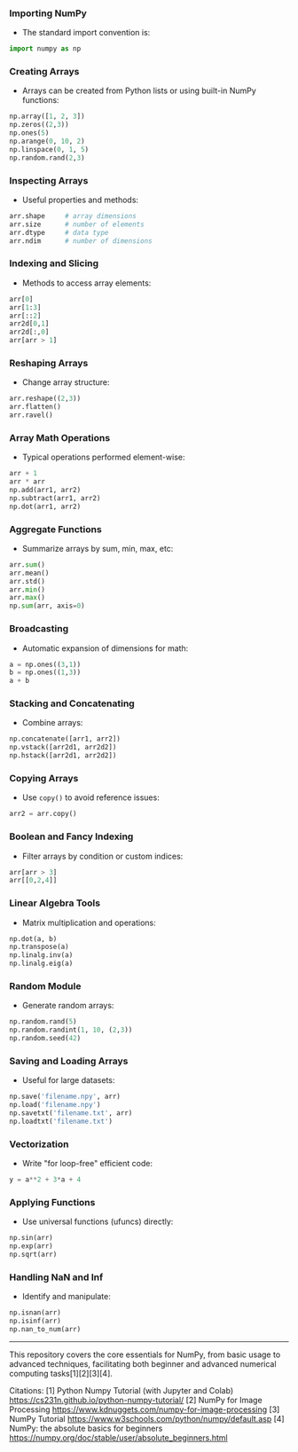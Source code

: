 ### Importing NumPy

- The standard import convention is:
```python
import numpy as np
```


### Creating Arrays

- Arrays can be created from Python lists or using built-in NumPy functions:
```python
np.array([1, 2, 3])
np.zeros((2,3))
np.ones(5)
np.arange(0, 10, 2)
np.linspace(0, 1, 5)
np.random.rand(2,3)
```


### Inspecting Arrays

- Useful properties and methods:
```python
arr.shape     # array dimensions
arr.size      # number of elements
arr.dtype     # data type
arr.ndim      # number of dimensions
```


### Indexing and Slicing

- Methods to access array elements:
```python
arr[0]
arr[1:3]
arr[::2]
arr2d[0,1]
arr2d[:,0]
arr[arr > 1]
```


### Reshaping Arrays

- Change array structure:
```python
arr.reshape((2,3))
arr.flatten()
arr.ravel()
```


### Array Math Operations

- Typical operations performed element-wise:
```python
arr + 1
arr * arr
np.add(arr1, arr2)
np.subtract(arr1, arr2)
np.dot(arr1, arr2)
```


### Aggregate Functions

- Summarize arrays by sum, min, max, etc:
```python
arr.sum()
arr.mean()
arr.std()
arr.min()
arr.max()
np.sum(arr, axis=0)
```


### Broadcasting

- Automatic expansion of dimensions for math:
```python
a = np.ones((3,1))
b = np.ones((1,3))
a + b
```


### Stacking and Concatenating

- Combine arrays:
```python
np.concatenate([arr1, arr2])
np.vstack([arr2d1, arr2d2])
np.hstack([arr2d1, arr2d2])
```


### Copying Arrays

- Use `copy()` to avoid reference issues:
```python
arr2 = arr.copy()
```


### Boolean and Fancy Indexing

- Filter arrays by condition or custom indices:
```python
arr[arr > 3]
arr[[0,2,4]]
```


### Linear Algebra Tools

- Matrix multiplication and operations:
```python
np.dot(a, b)
np.transpose(a)
np.linalg.inv(a)
np.linalg.eig(a)
```


### Random Module

- Generate random arrays:
```python
np.random.rand(5)
np.random.randint(1, 10, (2,3))
np.random.seed(42)
```


### Saving and Loading Arrays

- Useful for large datasets:
```python
np.save('filename.npy', arr)
np.load('filename.npy')
np.savetxt('filename.txt', arr)
np.loadtxt('filename.txt')
```


### Vectorization

- Write "for loop-free" efficient code:
```python
y = a**2 + 3*a + 4
```


### Applying Functions

- Use universal functions (ufuncs) directly:
```python
np.sin(arr)
np.exp(arr)
np.sqrt(arr)
```


### Handling NaN and Inf

- Identify and manipulate:
```python
np.isnan(arr)
np.isinf(arr)
np.nan_to_num(arr)
```


***

This repository covers the core essentials for NumPy, from basic usage to advanced techniques, facilitating both beginner and advanced numerical computing tasks[1][2][3][4].

Citations:
[1] Python Numpy Tutorial (with Jupyter and Colab) https://cs231n.github.io/python-numpy-tutorial/
[2] NumPy for Image Processing https://www.kdnuggets.com/numpy-for-image-processing
[3] NumPy Tutorial https://www.w3schools.com/python/numpy/default.asp
[4] NumPy: the absolute basics for beginners https://numpy.org/doc/stable/user/absolute_beginners.html

